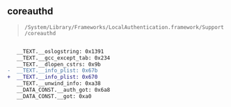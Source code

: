 ## coreauthd

> `/System/Library/Frameworks/LocalAuthentication.framework/Support/coreauthd`

```diff

   __TEXT.__oslogstring: 0x1391
   __TEXT.__gcc_except_tab: 0x234
   __TEXT.__dlopen_cstrs: 0x9b
-  __TEXT.__info_plist: 0x67b
+  __TEXT.__info_plist: 0x670
   __TEXT.__unwind_info: 0xa38
   __DATA_CONST.__auth_got: 0x6a8
   __DATA_CONST.__got: 0xa0

```
